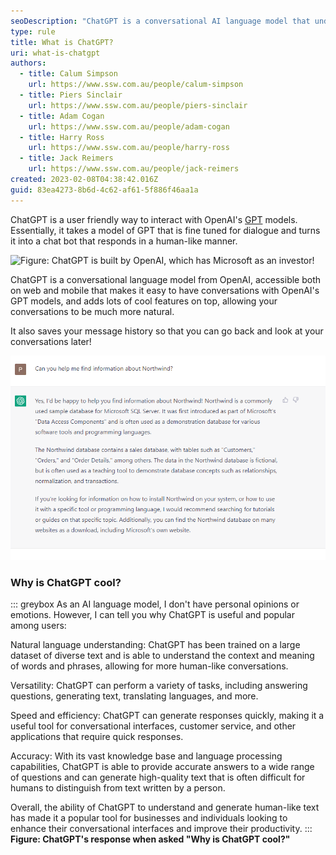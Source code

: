 ```yaml
---
seoDescription: "ChatGPT is a conversational AI language model that understands natural language and responds with human-like accuracy, making it suitable for various applications including customer service, chatbots, and text generation."
type: rule
title: What is ChatGPT?
uri: what-is-chatgpt
authors:
  - title: Calum Simpson
    url: https://www.ssw.com.au/people/calum-simpson
  - title: Piers Sinclair
    url: https://www.ssw.com.au/people/piers-sinclair
  - title: Adam Cogan
    url: https://www.ssw.com.au/people/adam-cogan
  - title: Harry Ross
    url: https://www.ssw.com.au/people/harry-ross
  - title: Jack Reimers
    url: https://www.ssw.com.au/people/jack-reimers
created: 2023-02-08T04:38:42.016Z
guid: 83ea4273-8b6d-4c62-af61-5f886f46aa1a
---
```

ChatGPT is a user friendly way to interact with OpenAI's [GPT](/what-is-gpt) models. Essentially, it takes a model of GPT that is fine tuned for dialogue and turns it into a chat bot that responds in a human-like manner.

<!--endintro-->

![Figure: ChatGPT is built by OpenAI, which has Microsoft as an investor!](https://user-images.githubusercontent.com/79821522/217777805-6062870f-a7c0-4d46-b701-dd0141f6bddc.png)

ChatGPT is a conversational language model from OpenAI, accessible both on web and mobile that makes it easy to have conversations with OpenAI's GPT models, and adds lots of cool features on top, allowing your conversations to be much more natural.

It also saves your message history so that you can go back and look at your conversations later!  

![Figure: ChatGPT provides human like responses!](chatgptfindnorthwind.png)

### Why is ChatGPT cool?

::: greybox
As an AI language model, I don't have personal opinions or emotions. However, I can tell you why ChatGPT is useful and popular among users:

Natural language understanding: ChatGPT has been trained on a large dataset of diverse text and is able to understand the context and meaning of words and phrases, allowing for more human-like conversations.

Versatility: ChatGPT can perform a variety of tasks, including answering questions, generating text, translating languages, and more.

Speed and efficiency: ChatGPT can generate responses quickly, making it a useful tool for conversational interfaces, customer service, and other applications that require quick responses.

Accuracy: With its vast knowledge base and language processing capabilities, ChatGPT is able to provide accurate answers to a wide range of questions and can generate high-quality text that is often difficult for humans to distinguish from text written by a person.

Overall, the ability of ChatGPT to understand and generate human-like text has made it a popular tool for businesses and individuals looking to enhance their conversational interfaces and improve their productivity.
:::
**Figure: ChatGPT's response when asked "Why is ChatGPT cool?"**
